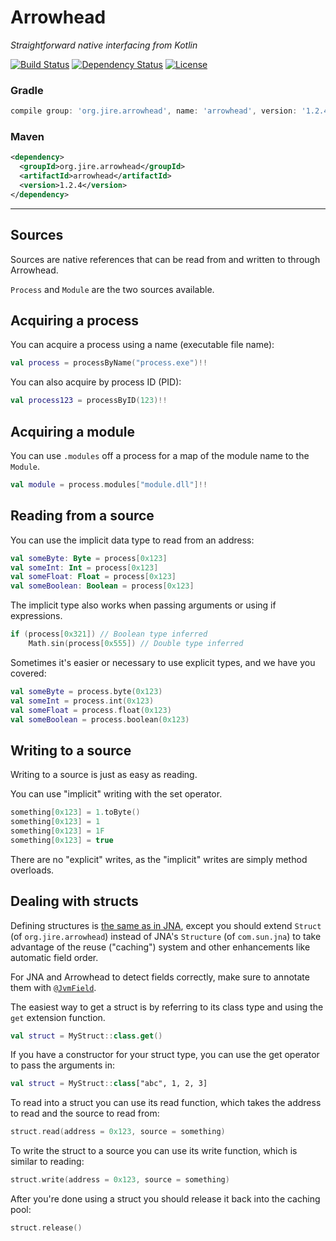 # Arrowhead
_Straightforward native interfacing from Kotlin_

[![Build Status](https://travis-ci.org/Jire/Arrowhead.svg?branch=master)](https://travis-ci.org/Jire/Arrowhead)
[![Dependency Status](https://www.versioneye.com/user/projects/578f3deb88bf880040a26ee5/badge.svg?style=flat)](https://www.versioneye.com/user/projects/578f3deb88bf880040a26ee5)
[![License](https://img.shields.io/github/license/Jire/Arrowhead.svg)](https://github.com/Jire/Arrowhead/blob/master/LICENSE.txt)

### Gradle
```groovy
compile group: 'org.jire.arrowhead', name: 'arrowhead', version: '1.2.4'
```

### Maven
```xml
<dependency>
  <groupId>org.jire.arrowhead</groupId>
  <artifactId>arrowhead</artifactId>
  <version>1.2.4</version>
</dependency>
```

---

## Sources

Sources are native references that can be read from and written to through Arrowhead.

`Process` and `Module` are the two sources available.

## Acquiring a process

You can acquire a process using a name (executable file name):

```kotlin
val process = processByName("process.exe")!!
```

You can also acquire by process ID (PID):

```kotlin
val process123 = processByID(123)!!
```

## Acquiring a module

You can use `.modules` off a process for a map of the module name to the `Module`.

```kotlin
val module = process.modules["module.dll"]!!
```

## Reading from a source

You can use the implicit data type to read from an address:

```kotlin
val someByte: Byte = process[0x123]
val someInt: Int = process[0x123]
val someFloat: Float = process[0x123]
val someBoolean: Boolean = process[0x123]
```

The implicit type also works when passing arguments or using if expressions.

```kotlin
if (process[0x321]) // Boolean type inferred
    Math.sin(process[0x555]) // Double type inferred
```

Sometimes it's easier or necessary to use explicit types, and we have you covered:

```kotlin
val someByte = process.byte(0x123)
val someInt = process.int(0x123)
val someFloat = process.float(0x123)
val someBoolean = process.boolean(0x123)
```

## Writing to a source

Writing to a source is just as easy as reading.

You can use "implicit" writing with the set operator.

```kotlin
something[0x123] = 1.toByte()
something[0x123] = 1
something[0x123] = 1F
something[0x123] = true
```

There are no "explicit" writes, as the "implicit" writes are simply method overloads.

## Dealing with structs

Defining structures is [the same as in JNA](https://jna.java.net/nonav/javadoc/overview-summary.html#structures),
except you should extend `Struct` (of `org.jire.arrowhead`) instead of JNA's `Structure` (of `com.sun.jna`)
to take advantage of the reuse ("caching") system and other enhancements like automatic field order.

For JNA and Arrowhead to detect fields correctly, make sure to annotate them with
[`@JvmField`](https://kotlinlang.org/api/latest/jvm/stdlib/kotlin.jvm/-jvm-field/).

The easiest way to get a struct is by referring to its class type and using the `get` extension function.

```kotlin
val struct = MyStruct::class.get()
```

If you have a constructor for your struct type, you can use the get operator to pass the arguments in:

```kotlin
val struct = MyStruct::class["abc", 1, 2, 3]
```

To read into a struct you can use its read function, which takes the address to read and the source to read from:

```kotlin
struct.read(address = 0x123, source = something)
```

To write the struct to a source you can use its write function, which is similar to reading:

```kotlin
struct.write(address = 0x123, source = something)
```

After you're done using a struct you should release it back into the caching pool:

```kotlin
struct.release()
```

